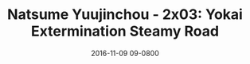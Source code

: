 ---
layout: entry.pug
title: "Natsume Yuujinchou - 2x03: Yokai Extermination Steamy Road"
date: 2016-11-09 09-0800
publishDate: 2017-11-10T00:00:00 -0800
broadcastDate: 2009-01-19 09-0800
categories: watchthroughs anime natsume-yuujinchou
draft: true
---